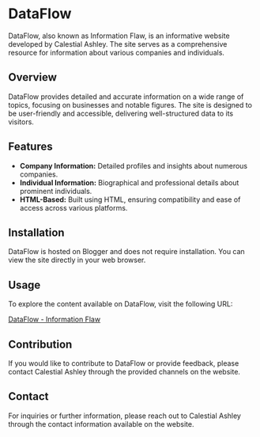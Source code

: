 # DataFlow

DataFlow, also known as Information Flaw, is an informative website developed by Calestial Ashley. The site serves as a comprehensive resource for information about various companies and individuals.

## Overview

DataFlow provides detailed and accurate information on a wide range of topics, focusing on businesses and notable figures. The site is designed to be user-friendly and accessible, delivering well-structured data to its visitors.

## Features

- **Company Information:** Detailed profiles and insights about numerous companies.
- **Individual Information:** Biographical and professional details about prominent individuals.
- **HTML-Based:** Built using HTML, ensuring compatibility and ease of access across various platforms.

## Installation

DataFlow is hosted on Blogger and does not require installation. You can view the site directly in your web browser.

## Usage

To explore the content available on DataFlow, visit the following URL:

[DataFlow - Information Flaw](https://informationflaw.blogspot.com/)

## Contribution

If you would like to contribute to DataFlow or provide feedback, please contact Calestial Ashley through the provided channels on the website.

## Contact

For inquiries or further information, please reach out to Calestial Ashley through the contact information available on the website.

